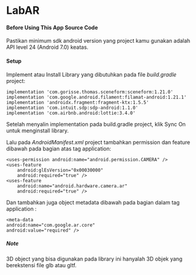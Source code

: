 # LabAR

#### Before Using This App Source Code
Pastikan minimum sdk android version yang project kamu gunakan adalah API level 24 (Android 7.0) keatas.

#### Setup
Implement atau Install Library yang dibutuhkan pada file *build.gradle* project:

```
implementation 'com.gorisse.thomas.sceneform:sceneform:1.21.0'
implementation 'com.google.android.filament:filamat-android:1.21.1'
implementation 'androidx.fragment:fragment-ktx:1.5.5'
implementation 'com.intuit.sdp:sdp-android:1.1.0'
implementation 'com.airbnb.android:lottie:3.4.0'
```
Setelah menyalin implementation pada build.gradle project, klik Sync On untuk menginstall library.

Lalu pada *AndroidManifest.xml* project tambahkan permission dan feature dibawah pada bagian atas tag application:
```
<uses-permission android:name="android.permission.CAMERA" />
<uses-feature
    android:glEsVersion="0x00030000"
    android:required="true" />
<uses-feature
    android:name="android.hardware.camera.ar"
    android:required="true" />
```

Dan tambahkan juga object metadata dibawah pada bagian dalam tag application :
```
<meta-data
android:name="com.google.ar.core"
android:value="required" />
```

##### Note
3D object yang bisa digunakan pada library ini hanyalah 3D objek yang berekstensi file glb atau gltf.
